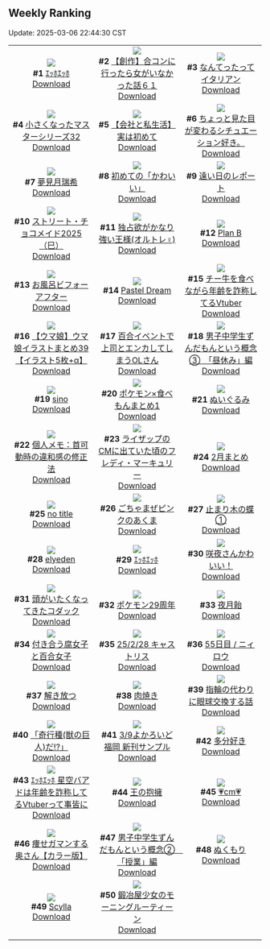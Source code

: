 ## Weekly Ranking
Update: 2025-03-06 22:44:30 CST

|      |      |      |
| :----: | :----: | :----: |
| ![](https://i.pixiv.re/c/240x480/img-master/img/2025/02/27/00/00/22/127664498_p0_master1200.jpg)<br>**#1** [ｴｯﾎｴｯﾎ](https://www.pixiv.net/artworks/127664498)<br>[Download](https://i.pixiv.re/img-original/img/2025/02/27/00/00/22/127664498_p0.jpg) | ![](https://i.pixiv.re/c/240x480/img-master/img/2025/02/28/00/00/11/127696447_p0_master1200.jpg)<br>**#2** [【創作】合コンに行ったら女がいなかった話６１](https://www.pixiv.net/artworks/127696447)<br>[Download](https://i.pixiv.re/img-original/img/2025/02/28/00/00/11/127696447_p0.png) | ![](https://i.pixiv.re/c/240x480/img-master/img/2025/02/28/07/30/01/127704935_p0_master1200.jpg)<br>**#3** [なんてったってイタリアン](https://www.pixiv.net/artworks/127704935)<br>[Download](https://i.pixiv.re/img-original/img/2025/02/28/07/30/01/127704935_p0.jpg) |
| ![](https://i.pixiv.re/c/240x480/img-master/img/2025/02/28/18/23/29/127717399_p0_master1200.jpg)<br>**#4** [小さくなったマスターシリーズ32](https://www.pixiv.net/artworks/127717399)<br>[Download](https://i.pixiv.re/img-original/img/2025/02/28/18/23/29/127717399_p0.jpg) | ![](https://i.pixiv.re/c/240x480/img-master/img/2025/02/28/12/00/23/127709167_p0_master1200.jpg)<br>**#5** [【会社と私生活】実は初めて](https://www.pixiv.net/artworks/127709167)<br>[Download](https://i.pixiv.re/img-original/img/2025/02/28/12/00/23/127709167_p0.jpg) | ![](https://i.pixiv.re/c/240x480/img-master/img/2025/02/28/03/01/26/127701539_p0_master1200.jpg)<br>**#6** [ちょっと見た目が変わるシチュエーション好き。](https://www.pixiv.net/artworks/127701539)<br>[Download](https://i.pixiv.re/img-original/img/2025/02/28/03/01/26/127701539_p0.jpg) |
| ![](https://i.pixiv.re/c/240x480/img-master/img/2025/02/28/02/48/27/127701326_p0_master1200.jpg)<br>**#7** [夢見月瑞希](https://www.pixiv.net/artworks/127701326)<br>[Download](https://i.pixiv.re/img-original/img/2025/02/28/02/48/27/127701326_p0.png) | ![](https://i.pixiv.re/c/240x480/img-master/img/2025/03/06/19/52/55/127722463_p0_master1200.jpg)<br>**#8** [初めての「かわいい」](https://www.pixiv.net/artworks/127722463)<br>[Download](https://i.pixiv.re/img-original/img/2025/03/06/19/52/55/127722463_p0.jpg) | ![](https://i.pixiv.re/c/240x480/img-master/img/2025/02/27/18/06/10/127684064_p0_master1200.jpg)<br>**#9** [遠い日のレポート](https://www.pixiv.net/artworks/127684064)<br>[Download](https://i.pixiv.re/img-original/img/2025/02/27/18/06/10/127684064_p0.png) |
| ![](https://i.pixiv.re/c/240x480/img-master/img/2025/02/28/15/38/39/127713223_p0_master1200.jpg)<br>**#10** [ストリート・チョコメイド2025（巳）](https://www.pixiv.net/artworks/127713223)<br>[Download](https://i.pixiv.re/img-original/img/2025/02/28/15/38/39/127713223_p0.jpg) | ![](https://i.pixiv.re/c/240x480/img-master/img/2025/02/27/19/16/11/127686107_p0_master1200.jpg)<br>**#11** [独占欲がかなり強い王様(オルトレ♀)](https://www.pixiv.net/artworks/127686107)<br>[Download](https://i.pixiv.re/img-original/img/2025/02/27/19/16/11/127686107_p0.jpg) | ![](https://i.pixiv.re/c/240x480/img-master/img/2025/02/28/05/14/14/127703111_p0_master1200.jpg)<br>**#12** [Plan B](https://www.pixiv.net/artworks/127703111)<br>[Download](https://i.pixiv.re/img-original/img/2025/02/28/05/14/14/127703111_p0.jpg) |
| ![](https://i.pixiv.re/c/240x480/img-master/img/2025/02/27/22/00/01/127691744_p0_master1200.jpg)<br>**#13** [お風呂ビフォーアフター](https://www.pixiv.net/artworks/127691744)<br>[Download](https://i.pixiv.re/img-original/img/2025/02/27/22/00/01/127691744_p0.jpg) | ![](https://i.pixiv.re/c/240x480/img-master/img/2025/02/27/00/00/24/127664505_p0_master1200.jpg)<br>**#14** [Pastel Dream](https://www.pixiv.net/artworks/127664505)<br>[Download](https://i.pixiv.re/img-original/img/2025/02/27/00/00/24/127664505_p0.jpg) | ![](https://i.pixiv.re/c/240x480/img-master/img/2025/02/28/21/15/30/127723557_p0_master1200.jpg)<br>**#15** [チー牛を食べながら年齢を詐称してるVtuber](https://www.pixiv.net/artworks/127723557)<br>[Download](https://i.pixiv.re/img-original/img/2025/02/28/21/15/30/127723557_p0.png) |
| ![](https://i.pixiv.re/c/240x480/img-master/img/2025/02/28/00/01/28/127696720_p0_master1200.jpg)<br>**#16** [【ウマ娘】ウマ娘イラストまとめ39【イラスト5枚+α】](https://www.pixiv.net/artworks/127696720)<br>[Download](https://i.pixiv.re/img-original/img/2025/02/28/00/01/28/127696720_p0.jpg) | ![](https://i.pixiv.re/c/240x480/img-master/img/2025/03/01/01/11/24/127733448_p0_master1200.jpg)<br>**#17** [百合イベントで上司とエンカしてしまうOLさん](https://www.pixiv.net/artworks/127733448)<br>[Download](https://i.pixiv.re/img-original/img/2025/03/01/01/11/24/127733448_p0.jpg) | ![](https://i.pixiv.re/c/240x480/img-master/img/2025/02/28/18/07/58/127716959_p0_master1200.jpg)<br>**#18** [男子中学生ずんだもんという概念③　「昼休み」編](https://www.pixiv.net/artworks/127716959)<br>[Download](https://i.pixiv.re/img-original/img/2025/02/28/18/07/58/127716959_p0.jpg) |
| ![](https://i.pixiv.re/c/240x480/img-master/img/2025/02/28/00/13/24/127697410_p0_master1200.jpg)<br>**#19** [sino](https://www.pixiv.net/artworks/127697410)<br>[Download](https://i.pixiv.re/img-original/img/2025/02/28/00/13/24/127697410_p0.jpg) | ![](https://i.pixiv.re/c/240x480/img-master/img/2025/02/28/20/47/32/127722363_p0_master1200.jpg)<br>**#20** [ポケモン×食べもんまとめ1](https://www.pixiv.net/artworks/127722363)<br>[Download](https://i.pixiv.re/img-original/img/2025/02/28/20/47/32/127722363_p0.jpg) | ![](https://i.pixiv.re/c/240x480/img-master/img/2025/02/28/18/05/12/127716884_p0_master1200.jpg)<br>**#21** [ぬいぐるみ](https://www.pixiv.net/artworks/127716884)<br>[Download](https://i.pixiv.re/img-original/img/2025/02/28/18/05/12/127716884_p0.jpg) |
| ![](https://i.pixiv.re/c/240x480/img-master/img/2025/03/01/06/00/05/127737942_p0_master1200.jpg)<br>**#22** [個人メモ：首可動時の違和感の修正法](https://www.pixiv.net/artworks/127737942)<br>[Download](https://i.pixiv.re/img-original/img/2025/03/01/06/00/05/127737942_p0.jpg) | ![](https://i.pixiv.re/c/240x480/img-master/img/2025/02/28/00/32/25/127698104_p0_master1200.jpg)<br>**#23** [ライザップのCMに出ていた頃のフレディ・マーキュリー](https://www.pixiv.net/artworks/127698104)<br>[Download](https://i.pixiv.re/img-original/img/2025/02/28/00/32/25/127698104_p0.png) | ![](https://i.pixiv.re/c/240x480/img-master/img/2025/02/28/20/31/47/127721833_p0_master1200.jpg)<br>**#24** [2月まとめ](https://www.pixiv.net/artworks/127721833)<br>[Download](https://i.pixiv.re/img-original/img/2025/02/28/20/31/47/127721833_p0.png) |
| ![](https://i.pixiv.re/c/240x480/img-master/img/2025/02/28/20/34/52/127721927_p0_master1200.jpg)<br>**#25** [no title](https://www.pixiv.net/artworks/127721927)<br>[Download](https://i.pixiv.re/img-original/img/2025/02/28/20/34/52/127721927_p0.jpg) | ![](https://i.pixiv.re/c/240x480/img-master/img/2025/02/28/19/00/48/127718598_p0_master1200.jpg)<br>**#26** [ごちゃまぜピンクのあくま](https://www.pixiv.net/artworks/127718598)<br>[Download](https://i.pixiv.re/img-original/img/2025/02/28/19/00/48/127718598_p0.jpg) | ![](https://i.pixiv.re/c/240x480/img-master/img/2025/02/28/17/09/11/127715232_p0_master1200.jpg)<br>**#27** [止まり木の蝶①](https://www.pixiv.net/artworks/127715232)<br>[Download](https://i.pixiv.re/img-original/img/2025/02/28/17/09/11/127715232_p0.jpg) |
| ![](https://i.pixiv.re/c/240x480/img-master/img/2025/02/28/01/23/14/127699566_p0_master1200.jpg)<br>**#28** [elyeden](https://www.pixiv.net/artworks/127699566)<br>[Download](https://i.pixiv.re/img-original/img/2025/02/28/01/23/14/127699566_p0.png) | ![](https://i.pixiv.re/c/240x480/img-master/img/2025/02/28/00/46/25/127698547_p0_master1200.jpg)<br>**#29** [ｴｯﾎｴｯﾎ](https://www.pixiv.net/artworks/127698547)<br>[Download](https://i.pixiv.re/img-original/img/2025/02/28/00/46/25/127698547_p0.jpg) | ![](https://i.pixiv.re/c/240x480/img-master/img/2025/02/27/07/30/01/127672794_p0_master1200.jpg)<br>**#30** [咲夜さんかわいい！](https://www.pixiv.net/artworks/127672794)<br>[Download](https://i.pixiv.re/img-original/img/2025/02/27/07/30/01/127672794_p0.png) |
| ![](https://i.pixiv.re/c/240x480/img-master/img/2025/02/27/16/17/19/127680327_p0_master1200.jpg)<br>**#31** [頭がいたくなってきたコダック](https://www.pixiv.net/artworks/127680327)<br>[Download](https://i.pixiv.re/img-original/img/2025/02/27/16/17/19/127680327_p0.jpg) | ![](https://i.pixiv.re/c/240x480/img-master/img/2025/02/27/00/38/08/127666213_p0_master1200.jpg)<br>**#32** [ポケモン29周年](https://www.pixiv.net/artworks/127666213)<br>[Download](https://i.pixiv.re/img-original/img/2025/02/27/00/38/08/127666213_p0.jpg) | ![](https://i.pixiv.re/c/240x480/img-master/img/2025/02/28/10/58/30/127708026_p0_master1200.jpg)<br>**#33** [夜月飴](https://www.pixiv.net/artworks/127708026)<br>[Download](https://i.pixiv.re/img-original/img/2025/02/28/10/58/30/127708026_p0.jpg) |
| ![](https://i.pixiv.re/c/240x480/img-master/img/2025/03/01/20/04/36/127757445_p0_master1200.jpg)<br>**#34** [付き合う腐女子と百合女子](https://www.pixiv.net/artworks/127757445)<br>[Download](https://i.pixiv.re/img-original/img/2025/03/01/20/04/36/127757445_p0.jpg) | ![](https://i.pixiv.re/c/240x480/img-master/img/2025/02/28/13/20/52/127710666_p0_master1200.jpg)<br>**#35** [25/2/28 キャストリス](https://www.pixiv.net/artworks/127710666)<br>[Download](https://i.pixiv.re/img-original/img/2025/02/28/13/20/52/127710666_p0.jpg) | ![](https://i.pixiv.re/c/240x480/img-master/img/2025/03/01/00/08/13/127730133_p0_master1200.jpg)<br>**#36** [55日目 / ニィロウ](https://www.pixiv.net/artworks/127730133)<br>[Download](https://i.pixiv.re/img-original/img/2025/03/01/00/08/13/127730133_p0.jpg) |
| ![](https://i.pixiv.re/c/240x480/img-master/img/2025/02/28/00/00/15/127696472_p0_master1200.jpg)<br>**#37** [解き放つ](https://www.pixiv.net/artworks/127696472)<br>[Download](https://i.pixiv.re/img-original/img/2025/02/28/00/00/15/127696472_p0.jpg) | ![](https://i.pixiv.re/c/240x480/img-master/img/2025/02/28/03/13/36/127701712_p0_master1200.jpg)<br>**#38** [肉焼き](https://www.pixiv.net/artworks/127701712)<br>[Download](https://i.pixiv.re/img-original/img/2025/02/28/03/13/36/127701712_p0.jpg) | ![](https://i.pixiv.re/c/240x480/img-master/img/2025/03/01/00/01/35/127730496_p0_master1200.jpg)<br>**#39** [指輪の代わりに眼球交換する話](https://www.pixiv.net/artworks/127730496)<br>[Download](https://i.pixiv.re/img-original/img/2025/03/01/00/01/35/127730496_p0.png) |
| ![](https://i.pixiv.re/c/240x480/img-master/img/2025/02/28/19/53/06/127720265_p0_master1200.jpg)<br>**#40** [「奇行種(獣の巨人)だ!?」](https://www.pixiv.net/artworks/127720265)<br>[Download](https://i.pixiv.re/img-original/img/2025/02/28/19/53/06/127720265_p0.jpg) | ![](https://i.pixiv.re/c/240x480/img-master/img/2025/02/28/18/12/07/127717085_p0_master1200.jpg)<br>**#41** [3/9よかろいど福岡 新刊サンプル](https://www.pixiv.net/artworks/127717085)<br>[Download](https://i.pixiv.re/img-original/img/2025/02/28/18/12/07/127717085_p0.jpg) | ![](https://i.pixiv.re/c/240x480/img-master/img/2025/02/28/00/49/01/127698623_p0_master1200.jpg)<br>**#42** [多分好き](https://www.pixiv.net/artworks/127698623)<br>[Download](https://i.pixiv.re/img-original/img/2025/02/28/00/49/01/127698623_p0.png) |
| ![](https://i.pixiv.re/c/240x480/img-master/img/2025/02/27/21/09/12/127689962_p0_master1200.jpg)<br>**#43** [ｴｯﾎｴｯﾎ 星空バアドは年齢を詐称してるVtuberって事皆に](https://www.pixiv.net/artworks/127689962)<br>[Download](https://i.pixiv.re/img-original/img/2025/02/27/21/09/12/127689962_p0.png) | ![](https://i.pixiv.re/c/240x480/img-master/img/2025/02/27/06/10/05/127671674_p0_master1200.jpg)<br>**#44** [王の抱擁](https://www.pixiv.net/artworks/127671674)<br>[Download](https://i.pixiv.re/img-original/img/2025/02/27/06/10/05/127671674_p0.jpg) | ![](https://i.pixiv.re/c/240x480/img-master/img/2025/02/28/20/59/16/127722749_p0_master1200.jpg)<br>**#45** [💗cm💗](https://www.pixiv.net/artworks/127722749)<br>[Download](https://i.pixiv.re/img-original/img/2025/02/28/20/59/16/127722749_p0.png) |
| ![](https://i.pixiv.re/c/240x480/img-master/img/2025/02/28/00/03/59/127696939_p0_master1200.jpg)<br>**#46** [痩せガマンする奥さん【カラー版】](https://www.pixiv.net/artworks/127696939)<br>[Download](https://i.pixiv.re/img-original/img/2025/02/28/00/03/59/127696939_p0.jpg) | ![](https://i.pixiv.re/c/240x480/img-master/img/2025/02/27/18/41/03/127684989_p0_master1200.jpg)<br>**#47** [男子中学生ずんだもんという概念②　「授業」編](https://www.pixiv.net/artworks/127684989)<br>[Download](https://i.pixiv.re/img-original/img/2025/02/27/18/41/03/127684989_p0.jpg) | ![](https://i.pixiv.re/c/240x480/img-master/img/2025/02/28/21/10/48/127723387_p0_master1200.jpg)<br>**#48** [ぬくもり](https://www.pixiv.net/artworks/127723387)<br>[Download](https://i.pixiv.re/img-original/img/2025/02/28/21/10/48/127723387_p0.png) |
| ![](https://i.pixiv.re/c/240x480/img-master/img/2025/02/28/12/30/43/127709795_p0_master1200.jpg)<br>**#49** [Scylla](https://www.pixiv.net/artworks/127709795)<br>[Download](https://i.pixiv.re/img-original/img/2025/02/28/12/30/43/127709795_p0.jpg) | ![](https://i.pixiv.re/c/240x480/img-master/img/2025/02/28/12/15/39/127709518_p0_master1200.jpg)<br>**#50** [鍛冶屋少女のモーニングルーティーン](https://www.pixiv.net/artworks/127709518)<br>[Download](https://i.pixiv.re/img-original/img/2025/02/28/12/15/39/127709518_p0.jpg) |
|      |
